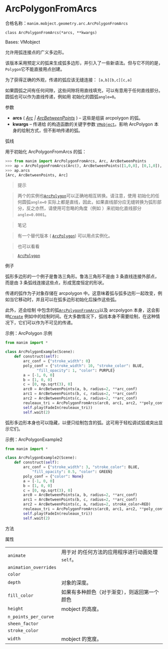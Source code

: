 # ArcPolygonFromArcs 

合格名称：`manim.mobject.geometry.arc.ArcPolygonFromArcs`

`class ArcPolygonFromArcs(*arcs, **kwargs)`

Bases: VMobject

允许用弧连接点的广义多边形。

该版本采用预定义的弧来生成弧多边形，并引入了一些新语法。但与它不同的是，`Polygon`它不能直接用点创建。

为了获得正确的外观，传递的弧应该无缝连接： `[a,b][b,c][c,a]`

如果圆弧之间有任何间隙，这些间隙将用直线填充，可以有意用于任何直线部分。圆弧也可以作为直线传递，例如用 初始化的圆弧`angle=0`。

参数

- **arcs** ( [_Arc_]() _|_ [_ArcBetweenPoints_]() ) – 这些是组装 arcpolygon 的弧。
- **kwargs** – 传递给 的构造函数的关键字参数 [`VMobject`]()。影响 ArcPolygon 本身的绘制方式，但不影响传递的弧。

弧线

用于初始化 ArcPolygonFromArcs 的弧：

```py
>>> from manim import ArcPolygonFromArcs, Arc, ArcBetweenPoints
>>> ap = ArcPolygonFromArcs(Arc(), ArcBetweenPoints([1,0,0], [0,1,0]), Arc())
>>> ap.arcs
[Arc, ArcBetweenPoints, Arc]
```

> 提示

> 两个的实例也[`ArcPolygon`]()可以正确地相互转换。请注意，使用 初始化的任何圆弧`angle=0` 实际上都是直线，因此，如果直线部分应无缝转换为弧形部分，反之亦然，请使用可忽略的角度（例如 ）来初始化直线部分`angle=0.0001`。

> 笔记

> 有一个替代版本 ( [`ArcPolygon`]()) 可以用点实例化。

> 也可以看看

> [`ArcPolygon`]()

例子

弧形多边形的一个例子是鲁洛三角形。鲁洛三角形不是由 3 条直线连接外部点，而是由 3 条弧线连接这些点，形成宽度恒定的形状。

传递的弧作为子对象存储在 arcpolygon 中。这意味着弧与弧多边形一起改变，例如当它移动时，并且可以在弧多边形初始化后操作这些弧。

此外，还会绘制 中包含的弧[`ArcPolygonFromArcs`]()以及 arcpolygon 本身，这会影响[`Create`]() 例如中的绘制时间。在大多数情况下，弧线本身不需要绘制，在这种情况下，它们可以作为不可见的传递。

示例：ArcPolygon 示例

```py
from manim import *

class ArcPolygonExample(Scene):
    def construct(self):
        arc_conf = {"stroke_width": 0}
        poly_conf = {"stroke_width": 10, "stroke_color": BLUE,
              "fill_opacity": 1, "color": PURPLE}
        a = [-1, 0, 0]
        b = [1, 0, 0]
        c = [0, np.sqrt(3), 0]
        arc0 = ArcBetweenPoints(a, b, radius=2, **arc_conf)
        arc1 = ArcBetweenPoints(b, c, radius=2, **arc_conf)
        arc2 = ArcBetweenPoints(c, a, radius=2, **arc_conf)
        reuleaux_tri = ArcPolygonFromArcs(arc0, arc1, arc2, **poly_conf)
        self.play(FadeIn(reuleaux_tri))
        self.wait(2)
```

弧形多边形本身也可以隐藏，以便只绘制包含的弧。这可用于轻松调试弧或突出显示它们。

示例：ArcPolygonExample2 

```py
from manim import *

class ArcPolygonExample2(Scene):
    def construct(self):
        arc_conf = {"stroke_width": 3, "stroke_color": BLUE,
            "fill_opacity": 0.5, "color": GREEN}
        poly_conf = {"color": None}
        a = [-1, 0, 0]
        b = [1, 0, 0]
        c = [0, np.sqrt(3), 0]
        arc0 = ArcBetweenPoints(a, b, radius=2, **arc_conf)
        arc1 = ArcBetweenPoints(b, c, radius=2, **arc_conf)
        arc2 = ArcBetweenPoints(c, a, radius=2, stroke_color=RED)
        reuleaux_tri = ArcPolygonFromArcs(arc0, arc1, arc2, **poly_conf)
        self.play(FadeIn(reuleaux_tri))
        self.wait(2)
```

方法



属性

|||
|-|-|
`animate`|用于对 的任何方法的应用程序进行动画处理`self`。
`animation_overrides`|
`color`|
`depth`|对象的深度。
`fill_color`|如果有多种颜色（对于渐变），则返回第一个颜色
`height`|mobject 的高度。
`n_points_per_curve`|
`sheen_factor`|
`stroke_color`|
`width`|mobject 的宽度。
